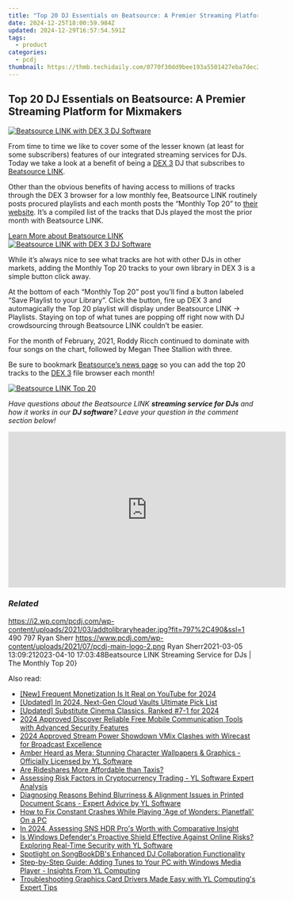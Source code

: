 ```yaml
---
title: "Top 20 DJ Essentials on Beatsource: A Premier Streaming Platform for Mixmakers"
date: 2024-12-25T18:00:59.984Z
updated: 2024-12-29T16:57:54.591Z
tags:
  - product
categories:
  - pcdj
thumbnail: https://thmb.techidaily.com/0770f30dd9bee193a5501427eba7dec20121fd86c94f50442733727b65ca9aad.jpg
---
```


## Top 20 DJ Essentials on Beatsource: A Premier Streaming Platform for Mixmakers

[![Beatsource LINK with DEX 3 DJ Software](https://i2.wp.com/pcdj.com/wp-content/uploads/2021/03/addtolibraryheader.jpg?resize=797%2C321&ssl=1)](https://i2.wp.com/pcdj.com/wp-content/uploads/2021/03/addtolibraryheader.jpg?fit=797%2C490&ssl=1 "Beatsource LINK with DEX 3 DJ Software")

From time to time we like to cover some of the lesser known (at least for some subscribers) features of our integrated streaming services for DJs. Today we take a look at a benefit of being a [DEX 3](https://tools.techidaily.com/pcdj/products/) DJ that subscribes to [Beatsource LINK](https://tools.techidaily.com/pcdj/products/).

Other than the obvious benefits of having access to millions of tracks through the DEX 3 browser for a low monthly fee, Beatsource LINK routinely posts procured playlists and each month posts the “Monthly Top 20” to [their website](https://news.beatsource.com/). It’s a compiled list of the tracks that DJs played the most the prior month with Beatsource LINK.

[Learn More about Beatsource LINK ![](https://i1.wp.com/pcdj.com/wp-content/uploads/2021/03/beatsource-pcdj.jpg?fit=300%2C200&ssl=1 "Beatsource LINK with DEX 3 DJ Software")](https://tools.techidaily.com/pcdj/products/)

While it’s always nice to see what tracks are hot with other DJs in other markets, adding the Monthly Top 20 tracks to your own library in DEX 3 is a simple button click away.

At the bottom of each “Monthly Top 20” post you’ll find a button labeled “Save Playlist to your Library”. Click the button, fire up DEX 3 and automagically the Top 20 playlist will display under Beatsource LINK -> Playlists. Staying on top of what tunes are popping off right now with DJ crowdsourcing through Beatsource LINK couldn’t be easier.

For the month of February, 2021, Roddy Ricch continued to dominate with four songs on the chart, followed by Megan Thee Stallion with three.

Be sure to bookmark [Beatsource’s news page](https://news.beatsource.com/) so you can add the top 20 tracks to the [DEX 3](https://tools.techidaily.com/pcdj/products/) file browser each month!

[![Beatsource LINK Top 20](https://i2.wp.com/pcdj.com/wp-content/uploads/2021/03/addtolibrary-1.jpg?fit=1092%2C807&ssl=1 "Beatsource LINK Top 20")](https://news.beatsource.com/2021/03/01/monthly-top-20-february-2021/)

_Have questions about the Beatsource LINK **streaming service for DJs** and how it works in our **DJ software**? Leave your question in the comment section below!_ 

<!-- affiliate ads begin -->
<iframe width="560" height="315" src="https://www.youtube.com/embed/Vfq0vw0Spz8?si=2EAk6hW-Gb-o33_L" title="YouTube video player" frameborder="0" allow="accelerometer; autoplay; clipboard-write; encrypted-media; gyroscope; picture-in-picture; web-share" referrerpolicy="strict-origin-when-cross-origin" allowfullscreen></iframe>
<!-- affiliate ads end -->

### _Related_

https://i2.wp.com/pcdj.com/wp-content/uploads/2021/03/addtolibraryheader.jpg?fit=797%2C490&ssl=1 490 797 Ryan Sherr https://www.pcdj.com/wp-content/uploads/2021/07/pcdj-main-logo-2.png Ryan Sherr2021-03-05 13:09:212023-04-10 17:03:48Beatsource LINK Streaming Service for DJs | The Monthly Top 20}

<ins class="adsbygoogle"
     style="display:block"
     data-ad-format="autorelaxed"
     data-ad-client="ca-pub-7571918770474297"
     data-ad-slot="1223367746"></ins>

<ins class="adsbygoogle"
     style="display:block"
     data-ad-client="ca-pub-7571918770474297"
     data-ad-slot="8358498916"
     data-ad-format="auto"
     data-full-width-responsive="true"></ins>

<span class="atpl-alsoreadstyle">Also read:</span>
<div><ul>
<li><a href="https://eaxpv-info.techidaily.com/new-frequent-monetization-is-it-real-on-youtube-for-2024/"><u>[New] Frequent Monetization Is It Real on YouTube for 2024</u></a></li>
<li><a href="https://article-tips.techidaily.com/updated-in-2024-next-gen-cloud-vaults-ultimate-pick-list/"><u>[Updated] In 2024, Next-Gen Cloud Vaults Ultimate Pick List</u></a></li>
<li><a href="https://youtube-data.techidaily.com/ed-substitute-cinema-classics-ranked-7-1-for-2024/"><u>[Updated] Substitute Cinema Classics, Ranked #7-1 for 2024</u></a></li>
<li><a href="https://visual-screen-recording.techidaily.com/2024-approved-discover-reliable-free-mobile-communication-tools-with-advanced-security-features/"><u>2024 Approved Discover Reliable Free Mobile Communication Tools with Advanced Security Features</u></a></li>
<li><a href="https://some-guidance.techidaily.com/2024-approved-stream-power-showdown-vmix-clashes-with-wirecast-for-broadcast-excellence/"><u>2024 Approved Stream Power Showdown VMix Clashes with Wirecast for Broadcast Excellence</u></a></li>
<li><a href="https://win-hot.techidaily.com/amber-heard-as-mera-stunning-character-wallpapers-and-graphics-officially-licensed-by-yl-software/"><u>Amber Heard as Mera: Stunning Character Wallpapers & Graphics - Officially Licensed by YL Software</u></a></li>
<li><a href="https://techno-recovery.techidaily.com/1722884569305-are-rideshares-more-affordable-than-taxis/"><u>Are Rideshares More Affordable than Taxis?</u></a></li>
<li><a href="https://win-hot.techidaily.com/assessing-risk-factors-in-cryptocurrency-trading-yl-software-expert-analysis/"><u>Assessing Risk Factors in Cryptocurrency Trading - YL Software Expert Analysis</u></a></li>
<li><a href="https://win-hot.techidaily.com/diagnosing-reasons-behind-blurriness-and-alignment-issues-in-printed-document-scans-expert-advice-by-yl-software/"><u>Diagnosing Reasons Behind Blurriness & Alignment Issues in Printed Document Scans - Expert Advice by YL Software</u></a></li>
<li><a href="https://win-able.techidaily.com/how-to-fix-constant-crashes-while-playing-age-of-wonders-planetfall-on-a-pc/"><u>How to Fix Constant Crashes While Playing 'Age of Wonders: Planetfall' On a PC</u></a></li>
<li><a href="https://extra-tips.techidaily.com/in-2024-assessing-sns-hdr-pros-worth-with-comparative-insight/"><u>In 2024, Assessing SNS HDR Pro's Worth with Comparative Insight</u></a></li>
<li><a href="https://win-hot.techidaily.com/is-windows-defenders-proactive-shield-effective-against-online-risks-exploring-real-time-security-with-yl-software/"><u>Is Windows Defender's Proactive Shield Effective Against Online Risks? Exploring Real-Time Security with YL Software</u></a></li>
<li><a href="https://win-hot.techidaily.com/spotlight-on-songbookdbs-enhanced-dj-collaboration-functionality/"><u>Spotlight on SongBookDB's Enhanced DJ Collaboration Functionality</u></a></li>
<li><a href="https://win-hot.techidaily.com/step-by-step-guide-adding-tunes-to-your-pc-with-windows-media-player-insights-from-yl-computing/"><u>Step-by-Step Guide: Adding Tunes to Your PC with Windows Media Player - Insights From YL Computing</u></a></li>
<li><a href="https://win-hot.techidaily.com/troubleshooting-graphics-card-drivers-made-easy-with-yl-computings-expert-tips/"><u>Troubleshooting Graphics Card Drivers Made Easy with YL Computing's Expert Tips</u></a></li>
</ul></div>

